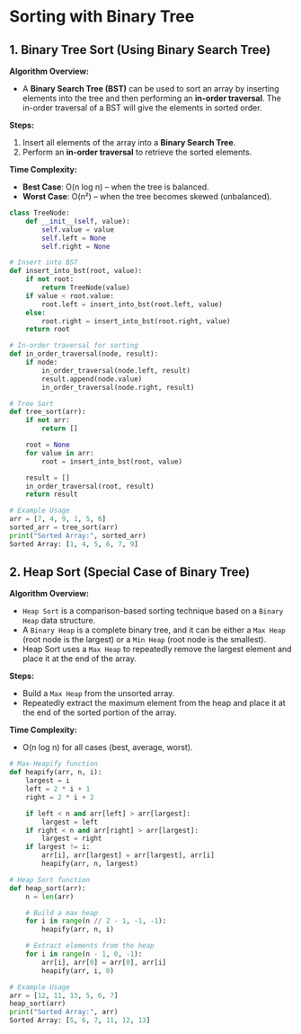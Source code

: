 # Sorting with Binary Tree

## 1. Binary Tree Sort (Using Binary Search Tree)

**Algorithm Overview:**

- A **Binary Search Tree (BST)** can be used to sort an array by inserting elements into the tree and then performing an **in-order traversal**. The in-order traversal of a BST will give the elements in sorted order.

**Steps:**

1. Insert all elements of the array into a **Binary Search Tree**.
2. Perform an **in-order traversal** to retrieve the sorted elements.

**Time Complexity:**

- **Best Case**: O(n log n) – when the tree is balanced.
- **Worst Case**: O(n²) – when the tree becomes skewed (unbalanced).

```python
class TreeNode:
    def __init__(self, value):
        self.value = value
        self.left = None
        self.right = None

# Insert into BST
def insert_into_bst(root, value):
    if not root:
        return TreeNode(value)
    if value < root.value:
        root.left = insert_into_bst(root.left, value)
    else:
        root.right = insert_into_bst(root.right, value)
    return root

# In-order traversal for sorting
def in_order_traversal(node, result):
    if node:
        in_order_traversal(node.left, result)
        result.append(node.value)
        in_order_traversal(node.right, result)

# Tree Sort
def tree_sort(arr):
    if not arr:
        return []

    root = None
    for value in arr:
        root = insert_into_bst(root, value)

    result = []
    in_order_traversal(root, result)
    return result

# Example Usage
arr = [7, 4, 9, 1, 5, 6]
sorted_arr = tree_sort(arr)
print("Sorted Array:", sorted_arr)
Sorted Array: [1, 4, 5, 6, 7, 9]
```

## 2. Heap Sort (Special Case of Binary Tree)

**Algorithm Overview:**

- `Heap Sort` is a comparison-based sorting technique based on a `Binary Heap` data structure.
- A `Binary Heap` is a complete binary tree, and it can be either a `Max Heap` (root node is the largest) or a `Min Heap` (root node is the smallest).
- Heap Sort uses a `Max Heap` to repeatedly remove the largest element and place it at the end of the array.

**Steps:**

- Build a `Max Heap` from the unsorted array.
- Repeatedly extract the maximum element from the heap and place it at the end of the sorted portion of the array.

**Time Complexity:**

- O(n log n) for all cases (best, average, worst).

```python
# Max-Heapify function
def heapify(arr, n, i):
    largest = i
    left = 2 * i + 1
    right = 2 * i + 2

    if left < n and arr[left] > arr[largest]:
        largest = left
    if right < n and arr[right] > arr[largest]:
        largest = right
    if largest != i:
        arr[i], arr[largest] = arr[largest], arr[i]
        heapify(arr, n, largest)

# Heap Sort function
def heap_sort(arr):
    n = len(arr)

    # Build a max heap
    for i in range(n // 2 - 1, -1, -1):
        heapify(arr, n, i)

    # Extract elements from the heap
    for i in range(n - 1, 0, -1):
        arr[i], arr[0] = arr[0], arr[i]
        heapify(arr, i, 0)

# Example Usage
arr = [12, 11, 13, 5, 6, 7]
heap_sort(arr)
print("Sorted Array:", arr)
Sorted Array: [5, 6, 7, 11, 12, 13]
```
